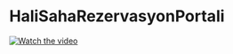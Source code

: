# HaliSahaRezervasyonPortali
[![Watch the video](https://i.imgur.com/vKb2F1B.png)](https://www.youtube.com/watch?v=SDRbtGxWOkM)

